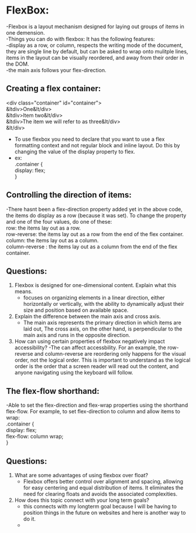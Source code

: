 # FlexBox:  
-Flexbox is a layout mechanism designed for laying out groups of items in one demension.  
-Things you can do with flexbox: It has the following features:  
 -display as a row, or column, respects the writing mode of the document, they are single line by default, but can be asked to wrap onto mulitple lines,
 items in the layout can be visually reordered, and away from their order in the DOM.   
 -the main axis follows your flex-direction.  
## Creating a flex container:    
&lt;div class="container" id="container">  
  &ltdiv>One&lt/div>  
  &ltdiv>Item two&lt/div>  
  &ltdiv>The item we will refer to as three&lt/div>  
&lt/div>  
- To use flexbox you need to declare that you want to use a flex formatting context and not regular block and inline layout. Do this by changing the value of the display property to flex.
 - ex:  
    .container {    
  display: flex;  
}    
## Controlling the direction of items:  
-There hasnt been a flex-direction property added yet in the above code, the items do display as a row (because it was set). To change the property and one of the four values, do one of these:    
row: the items lay out as a row.  
row-reverse: the items lay out as a row from the end of the flex container.  
column: the items lay out as a column.  
column-reverse : the items lay out as a column from the end of the flex container.  

## Questions:   
1. Flexbox is designed for one-dimensional content. Explain what this means.
   - focuses on organizing elements in a linear direction, either horizontally or vertically, with the ability to dynamically adjust their size and position based on available space.
2. Explain the difference between the main axis and cross axis.
   - The main axis represents the primary direction in which items are laid out, The cross axis, on the other hand, is perpendicular to the main axis and runs in the opposite direction.
3. How can using certain properties of flexbox negatively impact accessibility?
   -The can affect accessbility. For an example, the row-reverse and column-reverse are reordering only happens for the visual order, not the logical order. This is important to understand as the logical order is the order that a screen reader will read out the content, and anyone navigating using the keyboard will follow.
   
## The flex-flow shorthand:  
-Able to set the flex-direction and flex-wrap properties using the shorthand flex-flow. For example, to set flex-direction to column and allow items to wrap:  
.container {  
  display: flex;  
  flex-flow: column wrap;  
}


## Questions:  
1. What are some advantages of using flexbox over float?
   -  Flexbox offers better control over alignment and spacing, allowing for easy centering and equal distribution of items. It eliminates the need for clearing floats and avoids the associated complexities.
2. How does this topic connect with your long term goals?
   - this connects with my longterm goal because I will be having to position things in the future on websites and here is another way to do it.
   - 







